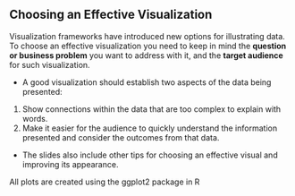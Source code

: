 ## Choosing an Effective Visualization

Visualization frameworks have introduced new options for illustrating data.
To choose an effective visualization you need to keep in mind the **question or business problem** you want to address with it, and the **target audience** for such visualization.

- A good visualization should establish two aspects of the data being presented:
1) Show connections within the data that are too complex to explain with words.
2) Make it easier for the audience to quickly understand the information presented and consider the outcomes from that data.

- The slides also include other tips for choosing an effective visual and improving its appearance.

All plots are created using the ggplot2 package in R
